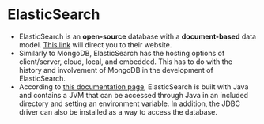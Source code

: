 # ElasticSearch

* ElasticSearch is an **open-source** database with a **document-based** data model. [This link](https://www.elastic.co/elasticsearch/) will direct you to their website.
* Similarly to MongoDB, ElasticSearch has the hosting options of client/server, cloud, local, and embedded. This has to do with the history and involvement of MongoDB in the development of ElasticSearch.
* According to [this documentation page](https://www.elastic.co/guide/en/elasticsearch/reference/current/setup.html), ElasticSearch is built with Java and contains a JVM that can be accessed through Java in an included directory and setting an environment variable. In addition, the JDBC driver can also be installed as a way to access the database.
